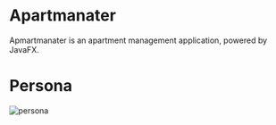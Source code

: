 # Apartmanater
Apmartmanater is an apartment management application, powered by JavaFX.


# Persona

![persona](https://user-images.githubusercontent.com/30008464/45535787-d61a0700-b829-11e8-9557-0ef66c048105.PNG)
